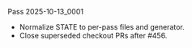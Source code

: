 Pass 2025-10-13_0001
- Normalize STATE to per-pass files and generator.
- Close superseded checkout PRs after #456.
